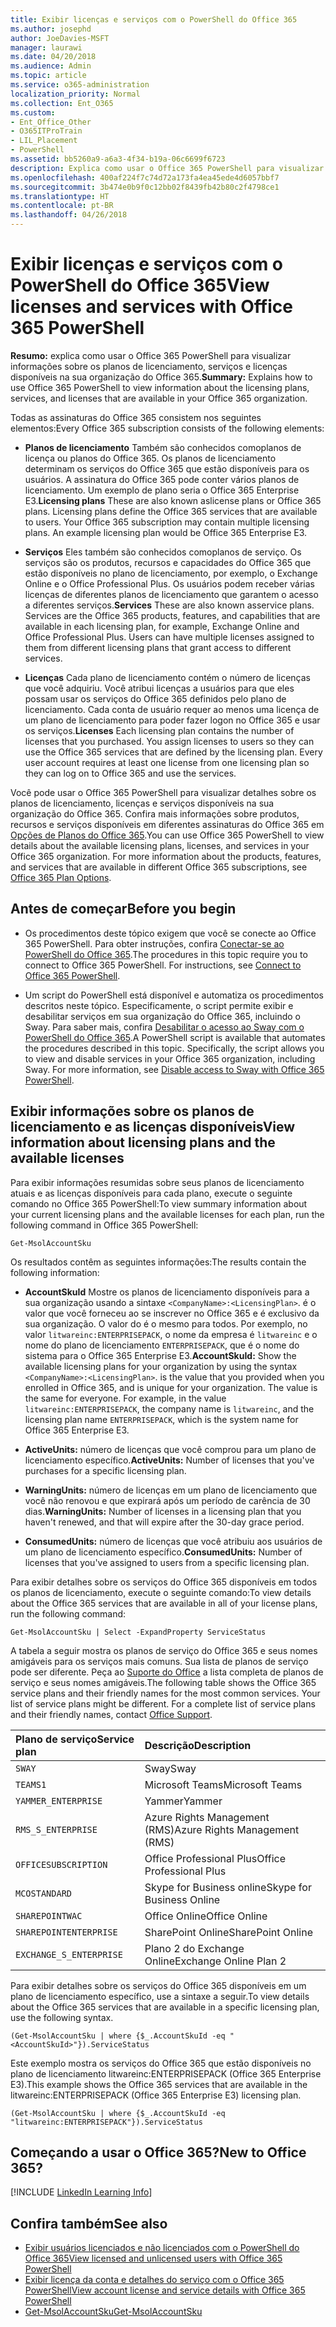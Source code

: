 ```yaml
---
title: Exibir licenças e serviços com o PowerShell do Office 365
ms.author: josephd
author: JoeDavies-MSFT
manager: laurawi
ms.date: 04/20/2018
ms.audience: Admin
ms.topic: article
ms.service: o365-administration
localization_priority: Normal
ms.collection: Ent_O365
ms.custom:
- Ent_Office_Other
- O365ITProTrain
- LIL_Placement
- PowerShell
ms.assetid: bb5260a9-a6a3-4f34-b19a-06c6699f6723
description: Explica como usar o Office 365 PowerShell para visualizar informações sobre os planos de licenciamento, serviços e licenças disponíveis na sua organização do Office 365.
ms.openlocfilehash: 400af224f7c74d72a173fa4ea45ede4d6057bbf7
ms.sourcegitcommit: 3b474e0b9f0c12bb02f8439fb42b80c2f4798ce1
ms.translationtype: HT
ms.contentlocale: pt-BR
ms.lasthandoff: 04/26/2018
---
```

# <a name="view-licenses-and-services-with-office-365-powershell"></a><span data-ttu-id="74939-103">Exibir licenças e serviços com o PowerShell do Office 365</span><span class="sxs-lookup"><span data-stu-id="74939-103">View licenses and services with Office 365 PowerShell</span></span>

<span data-ttu-id="74939-104">**Resumo:** explica como usar o Office 365 PowerShell para visualizar informações sobre os planos de licenciamento, serviços e licenças disponíveis na sua organização do Office 365.</span><span class="sxs-lookup"><span data-stu-id="74939-104">**Summary:** Explains how to use Office 365 PowerShell to view information about the licensing plans, services, and licenses that are available in your Office 365 organization.</span></span>
  
<span data-ttu-id="74939-105">Todas as assinaturas do Office 365 consistem nos seguintes elementos:</span><span class="sxs-lookup"><span data-stu-id="74939-105">Every Office 365 subscription consists of the following elements:</span></span>

- <span data-ttu-id="74939-p101">**Planos de licenciamento** Também são conhecidos comoplanos de licença ou planos do Office 365. Os planos de licenciamento determinam os serviços do Office 365 que estão disponíveis para os usuários. A assinatura do Office 365 pode conter vários planos de licenciamento. Um exemplo de plano seria o Office 365 Enterprise E3.</span><span class="sxs-lookup"><span data-stu-id="74939-p101">**Licensing plans** These are also known aslicense plans or Office 365 plans. Licensing plans define the Office 365 services that are available to users. Your Office 365 subscription may contain multiple licensing plans. An example licensing plan would be Office 365 Enterprise E3.</span></span>
    
- <span data-ttu-id="74939-p102">**Serviços** Eles também são conhecidos comoplanos de serviço. Os serviços são os produtos, recursos e capacidades do Office 365 que estão disponíveis no plano de licenciamento, por exemplo, o Exchange Online e o Office Professional Plus. Os usuários podem receber várias licenças de diferentes planos de licenciamento que garantem o acesso a diferentes serviços.</span><span class="sxs-lookup"><span data-stu-id="74939-p102">**Services** These are also known asservice plans. Services are the Office 365 products, features, and capabilities that are available in each licensing plan, for example, Exchange Online and Office Professional Plus. Users can have multiple licenses assigned to them from different licensing plans that grant access to different services.</span></span>
    
- <span data-ttu-id="74939-p103">**Licenças** Cada plano de licenciamento contém o número de licenças que você adquiriu. Você atribui licenças a usuários para que eles possam usar os serviços do Office 365 definidos pelo plano de licenciamento. Cada conta de usuário requer ao menos uma licença de um plano de licenciamento para poder fazer logon no Office 365 e usar os serviços.</span><span class="sxs-lookup"><span data-stu-id="74939-p103">**Licenses** Each licensing plan contains the number of licenses that you purchased. You assign licenses to users so they can use the Office 365 services that are defined by the licensing plan. Every user account requires at least one license from one licensing plan so they can log on to Office 365 and use the services.</span></span>
    
<span data-ttu-id="74939-p104">Você pode usar o Office 365 PowerShell para visualizar detalhes sobre os planos de licenciamento, licenças e serviços disponíveis na sua organização do Office 365. Confira mais informações sobre produtos, recursos e serviços disponíveis em diferentes assinaturas do Office 365 em [Opções de Planos do Office 365](https://go.microsoft.com/fwlink/p/?LinkId=691147).</span><span class="sxs-lookup"><span data-stu-id="74939-p104">You can use Office 365 PowerShell to view details about the available licensing plans, licenses, and services in your Office 365 organization. For more information about the products, features, and services that are available in different Office 365 subscriptions, see [Office 365 Plan Options](https://go.microsoft.com/fwlink/p/?LinkId=691147).</span></span>

## <a name="before-you-begin"></a><span data-ttu-id="74939-118">Antes de começar</span><span class="sxs-lookup"><span data-stu-id="74939-118">Before you begin</span></span>

- <span data-ttu-id="74939-p105">Os procedimentos deste tópico exigem que você se conecte ao Office 365 PowerShell. Para obter instruções, confira [Conectar-se ao PowerShell do Office 365](connect-to-office-365-powershell.md).</span><span class="sxs-lookup"><span data-stu-id="74939-p105">The procedures in this topic require you to connect to Office 365 PowerShell. For instructions, see [Connect to Office 365 PowerShell](connect-to-office-365-powershell.md).</span></span>
    
- <span data-ttu-id="74939-p106">Um script do PowerShell está disponível e automatiza os procedimentos descritos neste tópico. Especificamente, o script permite exibir e desabilitar serviços em sua organização do Office 365, incluindo o Sway. Para saber mais, confira [Desabilitar o acesso ao Sway com o PowerShell do Office 365](disable-access-to-sway-with-office-365-powershell.md).</span><span class="sxs-lookup"><span data-stu-id="74939-p106">A PowerShell script is available that automates the procedures described in this topic. Specifically, the script allows you to view and disable services in your Office 365 organization, including Sway. For more information, see [Disable access to Sway with Office 365 PowerShell](disable-access-to-sway-with-office-365-powershell.md).</span></span>
    
## <a name="view-information-about-licensing-plans-and-the-available-licenses"></a><span data-ttu-id="74939-124">Exibir informações sobre os planos de licenciamento e as licenças disponíveis</span><span class="sxs-lookup"><span data-stu-id="74939-124">View information about licensing plans and the available licenses</span></span>

<span data-ttu-id="74939-125">Para exibir informações resumidas sobre seus planos de licenciamento atuais e as licenças disponíveis para cada plano, execute o seguinte comando no Office 365 PowerShell:</span><span class="sxs-lookup"><span data-stu-id="74939-125">To view summary information about your current licensing plans and the available licenses for each plan, run the following command in Office 365 PowerShell:</span></span>
  
```
Get-MsolAccountSku
```

<span data-ttu-id="74939-126">Os resultados contêm as seguintes informações:</span><span class="sxs-lookup"><span data-stu-id="74939-126">The results contain the following information:</span></span>
  
- <span data-ttu-id="74939-p107">**AccountSkuId** Mostre os planos de licenciamento disponíveis para a sua organização usando a sintaxe `<CompanyName>:<LicensingPlan>`.  _<CompanyName>_ é o valor que você forneceu ao se inscrever no Office 365 e é exclusivo da sua organização. O valor do _<LicensingPlan>_ é o mesmo para todos. Por exemplo, no valor `litwareinc:ENTERPRISEPACK`, o nome da empresa é  `litwareinc` e o nome do plano de licenciamento `ENTERPRISEPACK`, que é o nome do sistema para o Office 365 Enterprise E3.</span><span class="sxs-lookup"><span data-stu-id="74939-p107">**AccountSkuId:** Show the available licensing plans for your organization by using the syntax `<CompanyName>:<LicensingPlan>`.  _<CompanyName>_ is the value that you provided when you enrolled in Office 365, and is unique for your organization. The _<LicensingPlan>_ value is the same for everyone. For example, in the value `litwareinc:ENTERPRISEPACK`, the company name is  `litwareinc`, and the licensing plan name  `ENTERPRISEPACK`, which is the system name for Office 365 Enterprise E3.</span></span>
    
- <span data-ttu-id="74939-131">**ActiveUnits:** número de licenças que você comprou para um plano de licenciamento específico.</span><span class="sxs-lookup"><span data-stu-id="74939-131">**ActiveUnits:** Number of licenses that you've purchases for a specific licensing plan.</span></span>
    
- <span data-ttu-id="74939-132">**WarningUnits:** número de licenças em um plano de licenciamento que você não renovou e que expirará após um período de carência de 30 dias.</span><span class="sxs-lookup"><span data-stu-id="74939-132">**WarningUnits:** Number of licenses in a licensing plan that you haven't renewed, and that will expire after the 30-day grace period.</span></span>
    
- <span data-ttu-id="74939-133">**ConsumedUnits:** número de licenças que você atribuiu aos usuários de um plano de licenciamento específico.</span><span class="sxs-lookup"><span data-stu-id="74939-133">**ConsumedUnits:** Number of licenses that you've assigned to users from a specific licensing plan.</span></span>
    
<span data-ttu-id="74939-134">Para exibir detalhes sobre os serviços do Office 365 disponíveis em todos os planos de licenciamento, execute o seguinte comando:</span><span class="sxs-lookup"><span data-stu-id="74939-134">To view details about the Office 365 services that are available in all of your license plans, run the following command:</span></span>
  
```
Get-MsolAccountSku | Select -ExpandProperty ServiceStatus
```

<span data-ttu-id="74939-p108">A tabela a seguir mostra os planos de serviço do Office 365 e seus nomes amigáveis para os serviços mais comuns. Sua lista de planos de serviço pode ser diferente. Peça ao [Suporte do Office](https://support.office.com/home/contact) a lista completa de planos de serviço e seus nomes amigáveis.</span><span class="sxs-lookup"><span data-stu-id="74939-p108">The following table shows the Office 365 service plans and their friendly names for the most common services. Your list of service plans might be different. For a complete list of service plans and their friendly names, contact [Office Support](https://support.office.com/home/contact).</span></span>
  
|<span data-ttu-id="74939-138">**Plano de serviço**</span><span class="sxs-lookup"><span data-stu-id="74939-138">******Service plan******</span></span>|<span data-ttu-id="74939-139">**Descrição**</span><span class="sxs-lookup"><span data-stu-id="74939-139">**Description**</span></span>|
|:-----|:-----|
| `SWAY` <br/> |<span data-ttu-id="74939-140">Sway</span><span class="sxs-lookup"><span data-stu-id="74939-140">Sway</span></span>  <br/> |
| `TEAMS1` <br/> |<span data-ttu-id="74939-141">Microsoft Teams</span><span class="sxs-lookup"><span data-stu-id="74939-141">Microsoft Teams</span></span>  <br/> |
| `YAMMER_ENTERPRISE` <br/> |<span data-ttu-id="74939-142">Yammer</span><span class="sxs-lookup"><span data-stu-id="74939-142">Yammer</span></span>  <br/> |
| `RMS_S_ENTERPRISE` <br/> |<span data-ttu-id="74939-143">Azure Rights Management (RMS)</span><span class="sxs-lookup"><span data-stu-id="74939-143">Azure Rights Management (RMS)</span></span>  <br/> |
| `OFFICESUBSCRIPTION` <br/> |<span data-ttu-id="74939-144">Office Professional Plus</span><span class="sxs-lookup"><span data-stu-id="74939-144">Office Professional Plus</span></span>  <br/> |
| `MCOSTANDARD` <br/> |<span data-ttu-id="74939-145">Skype for Business online</span><span class="sxs-lookup"><span data-stu-id="74939-145">Skype for Business Online</span></span>  <br/> |
| `SHAREPOINTWAC` <br/> |<span data-ttu-id="74939-146">Office Online</span><span class="sxs-lookup"><span data-stu-id="74939-146">Office Online</span></span>  <br/> |
| `SHAREPOINTENTERPRISE` <br/> |<span data-ttu-id="74939-147">SharePoint Online</span><span class="sxs-lookup"><span data-stu-id="74939-147">SharePoint Online</span></span>  <br/> |
| `EXCHANGE_S_ENTERPRISE` <br/> |<span data-ttu-id="74939-148">Plano 2 do Exchange Online</span><span class="sxs-lookup"><span data-stu-id="74939-148">Exchange Online Plan 2</span></span>  <br/> |
   
<span data-ttu-id="74939-149">Para exibir detalhes sobre os serviços do Office 365 disponíveis em um plano de licenciamento específico, use a sintaxe a seguir.</span><span class="sxs-lookup"><span data-stu-id="74939-149">To view details about the Office 365 services that are available in a specific licensing plan, use the following syntax.</span></span>
  
```
(Get-MsolAccountSku | where {$_.AccountSkuId -eq "<AccountSkuId>"}).ServiceStatus
```

<span data-ttu-id="74939-150">Este exemplo mostra os serviços do Office 365 que estão disponíveis no plano de licenciamento litwareinc:ENTERPRISEPACK (Office 365 Enterprise E3).</span><span class="sxs-lookup"><span data-stu-id="74939-150">This example shows the Office 365 services that are available in the  litwareinc:ENTERPRISEPACK (Office 365 Enterprise E3) licensing plan.</span></span>
  
```
(Get-MsolAccountSku | where {$_.AccountSkuId -eq "litwareinc:ENTERPRISEPACK"}).ServiceStatus
```

## <a name="new-to-office-365"></a><span data-ttu-id="74939-151">Começando a usar o Office 365?</span><span class="sxs-lookup"><span data-stu-id="74939-151">New to Office 365?</span></span>

[!INCLUDE [LinkedIn Learning Info](../common/office/linkedin-learning-info.md)]
   
## <a name="see-also"></a><span data-ttu-id="74939-152">Confira também</span><span class="sxs-lookup"><span data-stu-id="74939-152">See also</span></span>

- [<span data-ttu-id="74939-153">Exibir usuários licenciados e não licenciados com o PowerShell do Office 365</span><span class="sxs-lookup"><span data-stu-id="74939-153">View licensed and unlicensed users with Office 365 PowerShell</span></span>](view-licensed-and-unlicensed-users-with-office-365-powershell.md)
- [<span data-ttu-id="74939-154">Exibir licença da conta e detalhes do serviço com o Office 365 PowerShell</span><span class="sxs-lookup"><span data-stu-id="74939-154">View account license and service details with Office 365 PowerShell</span></span>](view-account-license-and-service-details-with-office-365-powershell.md)
- [<span data-ttu-id="74939-155">Get-MsolAccountSku</span><span class="sxs-lookup"><span data-stu-id="74939-155">Get-MsolAccountSku</span></span>](https://go.microsoft.com/fwlink/p/?LinkId=691549)

